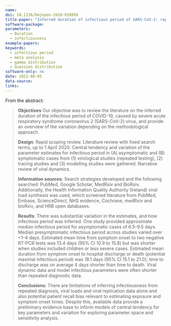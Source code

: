 ```yaml
---
name: 
doi: 10.1136/bmjopen-2020-039856
title-paper: "Inferred duration of infectious period of SARS-CoV-2: rapid scoping review and analysis of available evidence for asymptomatic and symptomatic COVID-19 cases"
software-package:
parameters:
  - Duration
  - infectiousness 
example-papers:  
keywords:
  - infectious period
  - meta analysis   
  - gamma distribution 
  - Guassian distribution 
software-only: no
date: 2022-08-05
data-source:
links:
---
```


From the abstract: 

> **Objectives** Our objective was to review the literature on the inferred duration of the infectious period of COVID-19, caused by severe acute respiratory syndrome coronavirus 2 (SARS-CoV-2) virus, and provide an overview of the variation depending on the methodological approach.
> 
> **Design**: Rapid scoping review. Literature review with fixed search terms, up to 1 April 2020. Central tendency and variation of the parameter estimates for infectious period in (A) asymptomatic and (B) symptomatic cases from (1) virological studies (repeated testing), (2) tracing studies and (3) modelling studies were gathered. Narrative review of viral dynamics.
> 
> **Information sources**: Search strategies developed and the following searched: PubMed, Google Scholar, MedRxiv and BioRxiv. Additionally, the Health Information Quality Authority (Ireland) viral load synthesis was used, which screened literature from PubMed, Embase, ScienceDirect, NHS evidence, Cochrane, medRxiv and bioRxiv, and HRB open databases.
> 
> **Results**: There was substantial variation in the estimates, and how infectious period was inferred. One study provided approximate median infectious period for asymptomatic cases of 6.5–9.5 days. Median presymptomatic infectious period across studies varied over <1–4 days. Estimated mean time from symptom onset to two negative RT-PCR tests was 13.4 days (95% CI 10.9 to 15.8) but was shorter when studies included children or less severe cases. Estimated mean duration from symptom onset to hospital discharge or death (potential maximal infectious period) was 18.1 days (95% CI 15.1 to 21.0); time to discharge was on average 4 days shorter than time to death. Viral dynamic data and model infectious parameters were often shorter than repeated diagnostic data.
> 
> **Conclusions**: There are limitations of inferring infectiousness from repeated diagnosis, viral loads and viral replication data alone and also potential patient recall bias relevant to estimating exposure and symptom onset times. Despite this, available data provide a preliminary evidence base to inform models of central tendency for key parameters and variation for exploring parameter space and sensitivity analysis.

